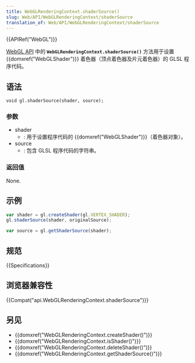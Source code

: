 ```yaml
---
title: WebGLRenderingContext.shaderSource()
slug: Web/API/WebGLRenderingContext/shaderSource
translation_of: Web/API/WebGLRenderingContext/shaderSource
---
```

{{APIRef("WebGL")}}

[WebGL API](/en-US/docs/Web/API/WebGL_API) 中的 **`WebGLRenderingContext.shaderSource()`** 方法用于设置 {{domxref("WebGLShader")}} 着色器（顶点着色器及片元着色器）的 GLSL 程序代码。

## 语法

```plain
void gl.shaderSource(shader, source);
```

### 参数

- shader
  - : 用于设置程序代码的 {{domxref("WebGLShader")}}（着色器对象）。
- source
  - : 包含 GLSL 程序代码的字符串。

### 返回值

None.

## 示例

```js
var shader = gl.createShader(gl.VERTEX_SHADER);
gl.shaderSource(shader, originalSource);

var source = gl.getShaderSource(shader);
```

## 规范

{{Specifications}}

## 浏览器兼容性

{{Compat("api.WebGLRenderingContext.shaderSource")}}

## 另见

- {{domxref("WebGLRenderingContext.createShader()")}}
- {{domxref("WebGLRenderingContext.isShader()")}}
- {{domxref("WebGLRenderingContext.deleteShader()")}}
- {{domxref("WebGLRenderingContext.getShaderSource()")}}
